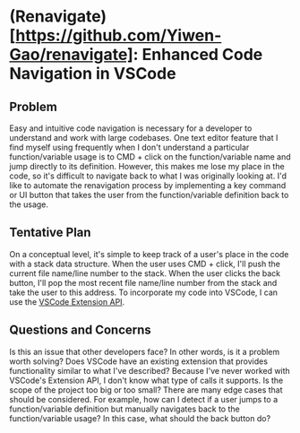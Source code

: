 # (Renavigate)[https://github.com/Yiwen-Gao/renavigate]: Enhanced Code Navigation in VSCode

## Problem
Easy and intuitive code navigation is necessary for a developer to understand and work with large codebases. One text editor feature that I find myself using frequently when I don't understand a particular function/variable usage is to CMD + click on the function/variable name and jump directly to its definition. However, this makes me lose my place in the code, so it's difficult to navigate back to what I was originally looking at. I'd like to automate the renavigation process by implementing a key command or UI button that takes the user from the function/variable definition back to the usage.

## Tentative Plan
On a conceptual level, it's simple to keep track of a user's place in the code with a stack data structure. When the user uses CMD + click, I'll push the current file name/line number to the stack. When the user clicks the back button, I'll pop the most recent file name/line number from the stack and take the user to this address. To incorporate my code into VSCode, I can use the [VSCode Extension API](https://code.visualstudio.com/api).

## Questions and Concerns
Is this an issue that other developers face? In other words, is it a problem worth solving? Does VSCode have an existing extension that provides functionality similar to what I've described? 
Because I've never worked with VSCode's Extension API, I don't know what type of calls it supports. Is the scope of the project too big or too small? 
There are many edge cases that should be considered. For example, how can I detect if a user jumps to a function/variable definition but manually navigates back to the function/variable usage? In this case, what should the back button do?
